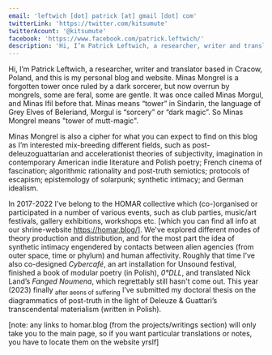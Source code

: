 ```yaml
---
email: 'leftwich [dot] patrick [at] gmail [dot] com'
twitterLink: 'https://twitter.com/kitsumute'
twitterAcount: '@kitsumute'
facebook: 'https://www.facebook.com/patrick.leftwich/'
description: 'Hi, I’m Patrick Leftwich, a researcher, writer and translator based in Cracow, Poland, and Minas Mongrel is my personal blog and website.'
---
```

Hi, I’m Patrick Leftwich, a researcher, writer and translator based in Cracow, Poland, and this is my personal blog and website.
Minas Mongrel is a forgotten tower once ruled by a dark sorcerer, but now overrun by mongrels, some are feral, some are gentle. It was once called Minas Morgul, and Minas Ifil before that. Minas means “tower” in Sindarin, the language of Grey Elves of Beleriand, Morgul is “sorcery” or “dark magic”. So Minas Mongrel means "tower of mutt-magic".

Minas Mongrel is also a cipher for what you can expect to find on this blog as I’m interested mix-breeding different fields, such as post-deleuzoguattarian and accelerationist theories of subjectivity, imagination in contemporary American indie literature and Polish poetry; French cinema of fascination; algorithmic rationality and post-truth semiotics; protocols of escapism; epistemology of solarpunk; synthetic intimacy; and German idealism.

In 2017-2022 I’ve belong to the HOMAR collective which (co-)organised or participated in a number of various events, such as club parties, music/art festivals, gallery exhibitions, workshops etc. [which you can find all info at our shrine-website https://homar.blog/]. We've explored different modes of theory production and distribution, and for the most part the idea of synthetic intimacy engendered by contacts between alien agencies (from outer space, time or phylum) and human affectivity. Roughly that time I’ve also co-designed *Cybercafé*, an art installation for Unsound festival, finished a book of modular poetry (in Polish), *0°DLL*, and translated Nick Land’s *Fanged Noumena*, which regrettably still hasn't come out. This year (2023) finally <sub>after aeons of suffering</sub> I’ve submitted my doctoral thesis on the diagrammatics of post-truth in the light of Deleuze & Guattari’s transcendental materialism (written in Polish).

[note: any links to homar.blog (from the projects/writings section) will only take you to the main page, so if you want particular translations or notes, you have to locate them on the website yrslf]
